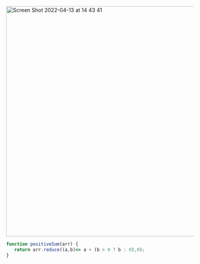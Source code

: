 




<img width="618" alt="Screen Shot 2022-04-13 at 14 43 41" src="https://user-images.githubusercontent.com/37787994/163275442-c473b80b-f78c-4c4c-b82c-27ee2cf0ad9b.png">





























```js
function positiveSum(arr) {
   return arr.reduce((a,b)=> a + (b > 0 ? b : 0),0);
}
```
